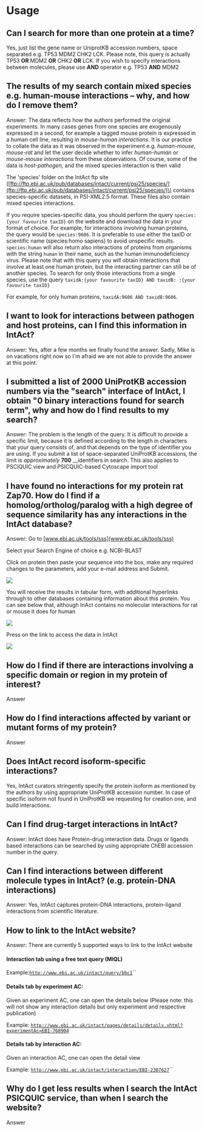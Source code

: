 # Usage

## Can I search for more than one protein at a time?

Yes, just list the gene name or UniprotKB accession numbers, space separated e.g. TP53 MDM2 CHK2 LCK. Please note, this query is actually  TP53 **OR**  MDM2 **OR** CHK2 **OR** LCK. If you wish to specify  interactions between molecules, please use **AND** operator e.g. TP53 **AND** MDM2

## The results of my search contain mixed species e.g. human-mouse interactions – why, and how do I remove them?

Answer: The data reflects how the authors performed the original experiments. In many cases genes from one species are exogenously expressed in a second, for example a tagged mouse protein is expressed in a human cell line, resulting in _mouse-human_ _interactions_. It is our practice to collate the data as it was observed in the experiment e.g. _human-mouse_, _mouse-rat_ and let the user decide whether to infer _human-human_ or _mouse-mouse_ _interactions_ from these observations. Of course, some of the data is _host-pathogen_, and the mixed species interaction is then valid

The 'species' folder on the IntAct ftp site \([ftp://ftp.ebi.ac.uk/pub/databases/intact/current/psi25/species/](ftp://ftp.ebi.ac.uk/pub/databases/intact/current/psi25/species/)\) contains species-specific datasets, in PSI-XML2.5 format. These files also contain mixed species interactions.

If you require species-specific data, you should perform the query `species:{your favourite taxID}` on the website and download the data in your format of choice. For example, for interactions involving human proteins, the query would be `species:9606`. It is preferable to use either the taxID or scientific name \(species:homo sapiens\) to avoid unspecific results. `species:human` will also return also interactions of proteins from organisms with the string `human` in their name, such as the human immunodeficiency virus. Please note that with this query you will obtain interactions that involve at least one human protein, but the interacting partner can still be of another species. To search for only those interactions from a single species, use the query `taxidA:{your favourite taxID} AND taxidB: :{your favourite taxID}`

For example, for only human proteins, `taxidA:9606 AND taxidB:9606`.

## I want to look for interactions between pathogen and host proteins, can I find this information in IntAct?

Answer: Yes, after a few months we finally found the answer. Sadly, Mike is on vacations right now so I'm afraid we are not able to provide the answer at this point.

## I submitted a list of 2000 UniProtKB accession numbers via the "search" interface of IntAct, I obtain "0 binary interactions found for search term", why and how do I find results to my search?

Answer: The problem is the length of the query. It is difficult to provide a specific limit, because it is defined according to the length in characters that your query consists of, and that depends on the type of identifier you are using. If you submit a list of space-separated UniProtKB accessions, the limit is _approximately_ **700** __identifiers in search. This also applies to PSCIQUIC view and PSICQUIC-based Cytoscape import tool

## I have found no interactions for my protein rat Zap70. How do I find if a homolog/ortholog/paralog with a high degree of sequence similarity has any interactions in the IntAct database?

Answer: Go to [www.ebi.ac.uk/tools/sss](www.ebi.ac.uk/tools/sss)

Select your Search Engine of choice e.g. NCBI-BLAST

Click on protein then paste your sequence into the box, make any required changes to the parameters, add your e-mail address and Submit.

![](../../.gitbook/assets/image.png)

You will receive the results in tabular form, with additional hyperlinks through to other databases containing information about this protein. You can see below that, although InAct contains no molecular interactions for rat or mouse it does for human

![](../../.gitbook/assets/image%20%281%29.png)

Press on the link to access the data in IntAct

![](../../.gitbook/assets/image%20%283%29.png)

## How do I find if there are interactions involving a specific domain or region in my protein of interest?

Answer

## How do I find interactions affected by variant or mutant forms of my protein?

Answer

## Does IntAct record isoform-specific interactions?

Yes, IntAct curators stringently  specify the protein isoform as mentioned by the authors by using appropriate UniProtKB accession number. In case of specific isoform not found in UniProtKB we requesting for creation one, and build interactions.

## Can I find drug-target interactions in IntAct?

Answer: IntAct does have Protein-drug interaction data. Drugs or ligands  based interactions can be searched by using appropriate ChEBI accession number in the query.

## Can I find interactions between different molecule types in IntAct? \(e.g. protein-DNA interactions\)

Answer: Yes, IntAct captures protein-DNA interactions,  protein-ligand interactions from scientific literature.

## How to link to the IntAct website?

Answer: There are currently 5 supported ways to link to the IntAct website

#### Interaction tab using a free text query \(MIQL\) 

Example:[`http://www.ebi.ac.uk/intact/query/bbc1`](http://www.ebi.ac.uk/intact/query/bbc1)\`\`

#### Details tab by experiment AC: 

Given an experiment AC, one can open the details below \(Please note: this will not show any interaction details but only experiment and respective publication\)

Example: [`http://www.ebi.ac.uk/intact/pages/details/details.xhtml?experimentAc=EBI-768904`](http://www.ebi.ac.uk/intact/pages/details/details.xhtml?experimentAc=EBI-768904)

#### Details tab by interaction AC: 

Given an interaction AC, one can open the detail view

Example: [`http://www.ebi.ac.uk/intact/interaction/EBI-2307627`](http://www.ebi.ac.uk/intact/interaction/EBI-2307627)\`\`

## Why do I get less results when I search the IntAct PSICQUIC service, than when I search the website?

Answer



